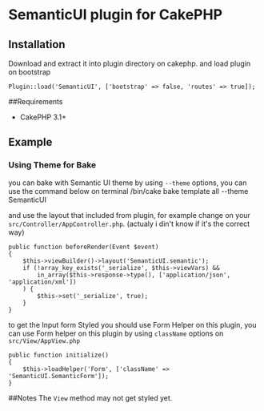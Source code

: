 # SemanticUI plugin for CakePHP

## Installation

Download and extract it into plugin directory on cakephp.
and load plugin on bootstrap

	Plugin::load('SemanticUI', ['bootstrap' => false, 'routes' => true]);

##Requirements
* CakePHP 3.1+


## Example
### Using Theme for Bake
you can bake with Semantic UI theme by using `--theme` options, you can use the command below on terminal
	/bin/cake bake template all --theme SemanticUI

and use the layout that included from plugin, for example change on your `src/Controller/AppController.php`. (actualy i din't know if it's the correct way)

	public function beforeRender(Event $event)
    {
        $this->viewBuilder()->layout('SemanticUI.semantic');
        if (!array_key_exists('_serialize', $this->viewVars) &&
            in_array($this->response->type(), ['application/json', 'application/xml'])
        ) {
            $this->set('_serialize', true);
        }
    }


to get the Input form Styled you should use Form Helper on this plugin, you can use Form helper on this plugin by using `className` options on `src/View/AppView.php`

	public function initialize()
    {
        $this->loadHelper('Form', ['className' => 'SemanticUI.SemanticForm']);
    }

##Notes
The `View` method may not get styled yet.